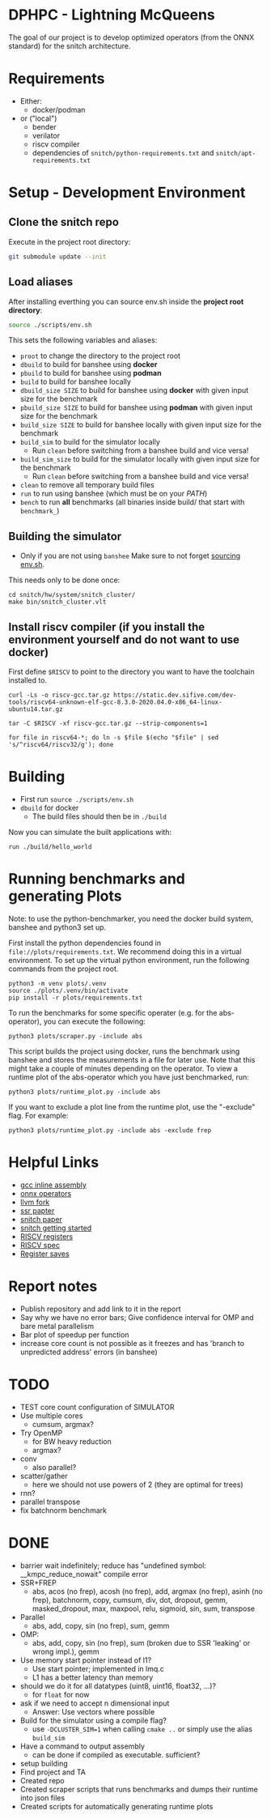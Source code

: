
# DPHPC - Lightning McQueens

The goal of our project is to develop optimized operators (from the ONNX standard) for the snitch architecture.

# Requirements
* Either:
    * docker/podman
* or ("local")
    * bender
    * verilator
    * riscv compiler
    * dependencies of `snitch/python-requirements.txt` and `snitch/apt-requirements.txt`

# Setup - Development Environment

## Clone the snitch repo
Execute in the project root directory:
```bash
git submodule update --init
```

## Load aliases
After installing everthing you can source env.sh inside the **project root directory**: 
```bash
source ./scripts/env.sh
```

This sets the following variables and aliases:
* `proot` to change the directory to the project root
* `dbuild` to build for banshee using **docker**
* `pbuild` to build for banshee using **podman**
* `build` to build for banshee locally
* `dbuild_size SIZE` to build for banshee using **docker** with given input size for the benchmark
* `pbuild_size SIZE` to build for banshee using **podman** with given input size for the benchmark
* `build_size SIZE` to build for banshee locally with given input size for the benchmark
* `build_sim` to build for the simulator locally
    * Run `clean` before switching from a banshee build and vice versa!
* `build_sim_size` to build for the simulator locally with given input size for the benchmark
    * Run `clean` before switching from a banshee build and vice versa!
* `clean` to remove all temporary build files
* `run` to run using banshee (which must be on your *PATH*)
* `bench` to run **all** benchmarks (all binaries inside build/ that start with `benchmark_`)

## Building the simulator
 * Only if you are not using `banshee`
Make sure to not forget [sourcing env.sh](#load-aliases).

This needs only to be done once:

```
cd snitch/hw/system/snitch_cluster/
make bin/snitch_cluster.vlt
```

## Install riscv compiler (if you install the environment yourself and do not want to use docker)

First define `$RISCV` to point to the directory you want to have the toolchain installed to.

```
curl -Ls -o riscv-gcc.tar.gz https://static.dev.sifive.com/dev-tools/riscv64-unknown-elf-gcc-8.3.0-2020.04.0-x86_64-linux-ubuntu14.tar.gz

tar -C $RISCV -xf riscv-gcc.tar.gz --strip-components=1

for file in riscv64-*; do ln -s $file $(echo "$file" | sed 's/^riscv64/riscv32/g'); done
```

# Building
* First run `source ./scripts/env.sh`
* `dbuild` for docker
    * The build files should then be in `./build`

Now you can simulate the built applications with:
```
run ./build/hello_world
```

# Running benchmarks and generating Plots
Note: to use the python-benchmarker, you need the docker build system, banshee and python3 set up.

First install the python dependencies found in `file://plots/requirements.txt`. We recommend doing this in a virtual environment.
To set up the virtual python environment, run the following commands from the project root.
```
python3 -m venv plots/.venv
source ./plots/.venv/bin/activate
pip install -r plots/requirements.txt
```

To run the benchmarks for some specific operater (e.g. for the abs-operator), you can execute the following:
```
python3 plots/scraper.py -include abs
```
This script builds the project using docker, runs the benchmark using banshee and stores the measurements in a file for later use. Note that this might take a couple of minutes depending on the operator.
To view a runtime plot of the abs-operator which you have just benchmarked, run:
```
python3 plots/runtime_plot.py -include abs
```
If you want to exclude a plot line from the runtime plot, use the "-exclude" flag. For example: 
```
python3 plots/runtime_plot.py -include abs -exclude frep
```

# Helpful Links
* [gcc inline assembly](https://www.felixcloutier.com/documents/gcc-asm.html)
* [onnx operators](https://github.com/onnx/onnx/blob/main/docs/Operators.md#aionnx-default)
* [llvm fork](https://github.com/pulp-platform/llvm-project#ssr)
* [ssr papter](https://arxiv.org/pdf/1911.08356.pdf)
* [snitch paper](https://arxiv.org/pdf/2002.10143.pdf )
* [snitch getting started](https://pulp-platform.github.io/snitch/ug/getting_started/)
* [RISCV registers](https://en.wikichip.org/wiki/risc-v/registers)
* [RISCV spec](https://github.com/riscv/riscv-isa-manual/releases/download/Ratified-IMAFDQC/riscv-spec-20191213.pdf)
* [Register saves](https://web.eecs.utk.edu/~smarz1/courses/ece356/notes/assembly/)


# Report notes
* Publish repository and add link to it in the report
* Say why we have no error bars; Give confidence interval for OMP and bare metal parallelism
* Bar plot of speedup per function
* increase core count is not possible as it freezes and has 'branch to unpredicted address' errors (in banshee)

# TODO
* TEST core count configuration of SIMULATOR
* Use multiple cores
    * cumsum, argmax?
* Try OpenMP
    * for BW heavy reduction
    * argmax?
* conv
    * also parallel?
* scatter/gather
    * here we should not use powers of 2 (they are optimal for trees)
* rnn?
* parallel transpose
* fix batchnorm benchmark

# DONE
* barrier wait indefinitely; reduce has "undefined symbol: __kmpc_reduce_nowait" compile error
* SSR+FREP
    * abs, acos (no frep), acosh (no frep), add, argmax (no frep), asinh (no frep), batchnorm, copy, cumsum, div, dot, dropout, gemm, masked_dropout, max, maxpool, relu, sigmoid, sin, sum, transpose
* Parallel
    * abs, add, copy, sin (no frep), sum, gemm
* OMP:
    * abs, add, copy, sin (no frep), sum (broken due to SSR 'leaking' or wrong impl.), gemm
* Use memory start pointer instead of l1?
    * Use start pointer; implemented in lmq.c
    * L1 has a better latency than memory
* should we do it for all datatypes (uint8, uint16, float32, ...)?
    * for `float` for now
* ask if we need to accept n dimensional input
    * Answer: Use vectors where possible
* Build for the simulator using a compile flag?
    * use `-DCLUSTER_SIM=1` when calling `cmake ..` or simply use the alias `build_sim`
* Have a command to output assembly
    * can be done if compiled as executable. sufficient?
* setup building
* Find project and TA
* Created repo
* Created scraper scripts that runs benchmarks and dumps their runtime into json files
* Created scripts for automatically generating runtime plots

